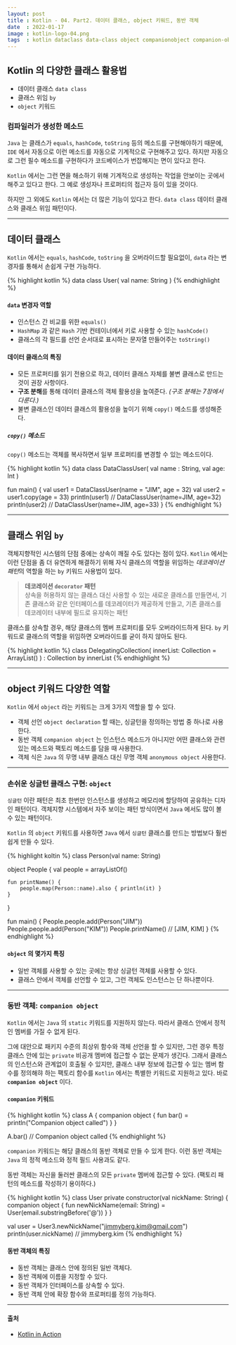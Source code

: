 ```yaml
---
layout: post
title : Kotlin - 04. Part2. 데이터 클래스, object 키워드, 동반 객체
date  : 2022-01-17
image : kotlin-logo-04.png
tags  : kotlin dataclass data-class object companionobject companion-object
---
```


## Kotlin 의 다양한 클래스 활용법

- 데이터 클래스 `data class`
- 클래스 위임 `by`
- `object` 키워드

### 컴파일러가 생성한 메소드
`Java` 는 클래스가 `equals`, `hashCode`, `toString` 등의 메소드를 구현해야하기 때문에, `IDE` 에서 자동으로 이런 메소드를 자동으로 기계적으로 구현해주고 있다. 하지만 자동으로 그런 필수 메소드를 구현하다가 코드베이스가 번잡해지는 면이 있다고 한다.

`Kotlin` 에서는 그런 면을 해소하기 위해 기계적으로 생성하는 작업을 안보이는 곳에서 해주고 있다고 한다. 그 예로 생성자나 프로퍼티의 접근자 등이 있을 것이다.

하지만 그 외에도 `Kotlin` 에서는 더 많은 기능이 있다고 한다. `data class` 데이터 클래스와 클래스 위임 패턴이다.

---

## 데이터 클래스
`Kotlin` 에서는 `equals`, `hashCode`, `toString` 을 오버라이드할 필요없이, `data` 라는 변경자를 통해서 손쉽게 구현 가능하다.

{% highlight kotlin %}
data class User(
    val name: String
)
{% endhighlight %}

#### `data` 변경자 역할
- 인스턴스 간 비교를 위한 `equals()`
- `HashMap` 과 같은 `Hash` 기반 컨테이너에서 키로 사용할 수 있는 `hashCode()`
- 클래스의 각 필드를 선언 순서대로 표시하는 문자열 만들어주는 `toString()`

#### 데이터 클래스의 특징
- 모든 프로퍼티를 읽기 전용으로 하고, 데이터 클래스 자체를 불변 클래스로 만드는 것이 권장 사항이다.
- **구조 분해**를 통해 데이터 클래스의 객체 활용성을 높여준다. *(구조 분해는 7장에서 다룬다.)*
- 불변 클래스인 데이터 클래스의 활용성을 높이기 위해 `copy()` 메소드를 생성해준다.

##### `copy()` 메소드
`copy()` 메소드는 객체를 복사하면서 일부 프로퍼티를 변경할 수 있는 메소드이다.

{% highlight kotlin %}
data class DataClassUser(
    val name : String,
    val age: Int
)

fun main() {
    val user1 = DataClassUser(name = "JIM", age = 32)
    val user2 = user1.copy(age = 33)
    println(user1)      // DataClassUser(name=JIM, age=32)
    println(user2)      // DataClassUser(name=JIM, age=33)
}
{% endhighlight %}

---

## 클래스 위임 `by`
객체지향적인 시스템의 단점 중에는 상속이 깨질 수도 있다는 점이 있다. `Kotlin` 에서는 이런 단점을 좀 더 유연하게 해결하기 위해 자식 클래스의 역할을 위임하는 *데코레이션 패턴*의 역할을 하는 `by` 키워드 사용법이 있다.

> **데코레이션 `decorator` 패턴**<br>
> 상속을 허용하지 않는 클래스 대신 사용할 수 있는 새로운 클래스를 만들면서, 기존 클래스와 같은 인터페이스를 데코레이터가 제공하게 만들고, 기존 클래스를 데코레이터 내부에 필드로 유지하는 패턴

클래스를 상속할 경우, 해당 클래스의 멤버 프로퍼티를 모두 오버라이드하게 된다. `by` 키워드로 클래스의 역할을 위임하면 오버라이드를 굳이 하지 않아도 된다.

{% highlight kotlin %}
class DelegatingCollection<T>(
    innerList: Collection<T> = ArrayList()
) : Collection<T> by innerList
{% endhighlight %}

---

## object 키워드 다양한 역할
`Kotlin` 에서 `object` 라는 키워드는 크게 3가지 역할을 할 수 있다.

- 객체 선언 `object declaration` 할 때는, 싱글턴을 정의하는 방법 중 하나로 사용한다.
- 동반 객체 `companion object` 는 인스턴스 메소드가 아니지만 어떤 클래스와 관련 있는 메소드와 팩토리 메소드를 담을 때 사용한다.
- 객체 식은 `Java` 의 무명 내부 클래스 대신 무명 객체 `anonymous object` 사용한다.

---

### 손쉬운 싱글턴 클래스 구현: `object`
`싱글턴` 이란 패턴은 최초 한번만 인스턴스를 생성하고 메모리에 할당하여 공유하는 디자인 패턴이다. 객체지향 시스템에서 자주 보이는 패턴 방식이면서 `Java` 에서도 많이 볼 수 있는 패턴이다.

`Kotlin` 의 `object` 키워드를 사용하면 `Java` 에서 `싱글턴` 클래스를 만드는 방법보다 훨씬 쉽게 만들 수 있다.

{% highlight koltin %}
class Person(val name: String)

object People {
    val people = arrayListOf<Person>()

    fun printName() {
        people.map(Person::name).also { println(it) }
    }
}

fun main() {
    People.people.add(Person("JIM"))
    People.people.add(Person("KIM"))
    People.printName()    // [JIM, KIM]
}
{% endhighlight %}

#### `object` 의 몇가지 특징
- 일반 객체를 사용할 수 있는 곳에는 항상 싱글턴 객체를 사용할 수 있다.
- 클래스 안에서 객체를 선언할 수 있고, 그런 객체도 인스턴스는 단 하나뿐이다.

---

### 동반 객체: `companion object`
`Kotlin` 에서는 `Java` 의 `static` 키워드를 지원하지 않는다. 따라서 클래스 안에서 정적인 멤버를 가질 수 없게 된다.

그에 대안으로 패키지 수준의 최상위 함수와 객체 선언을 할 수 있지만, 그런 경우 특정 클래스 안에 있는 `private` 비공개 멤버에 접근할 수 없는 문제가 생긴다. 그래서 클래스의 인스턴스와 관계없이 호출될 수 있지만, 클래스 내부 정보에 접근할 수 있는 멤버 함수를 정의해햐 하는 팩토리 함수를 `Kotlin` 에서는 특별한 키워드로 지원하고 있다. 바로 **`companion object`** 이다.

#### `companion` 키워드
{% highlight kotlin %}
class A {
    companion object {
        fun bar() = println("Companion object called")
    }
}

A.bar()       // Companion object called
{% endhighlight %}

`companion` 키워드는 해당 클래스의 동반 객체로 만들 수 있게 한다. 이런 동반 객체는 `Java` 의 정적 메소드와 정적 필드 사용과도 같다.

동반 객체는 자신을 둘러싼 클래스의 모든 `private` 멤버에 접근할 수 있다. (팩토리 패턴의 메소드를 작성하기 용이하다.)

{% highlight kotlin %}
class User private constructor(val nickName: String) {
    companion object {
        fun newNickName(email: String) = User(email.substringBefore('@'))
    }
}

val user = User3.newNickName("jimmyberg.kim@gmail.com")
println(user.nickName)      // jimmyberg.kim
{% endhighlight %}

#### 동반 객체의 특징
- 동반 객체는 클래스 안에 정의된 일반 객체다.
- 동반 객체에 이름을 지정할 수 있다.
- 동반 객체가 인터페이스를 상속할 수 있다.
- 동반 객체 안에 확장 함수와 프로퍼티를 정의 가능하다.

---

#### 출처
- [Kotlin in Action](https://www.manning.com/books/kotlin-in-action)
